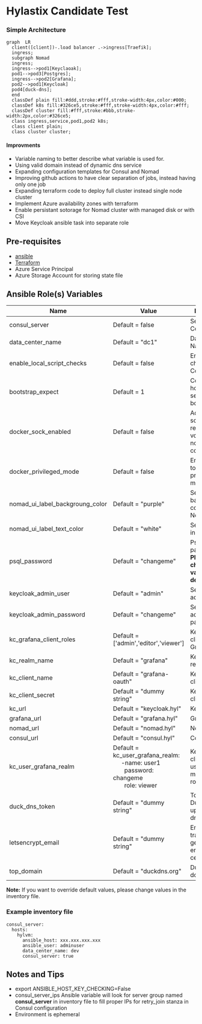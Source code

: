 # Hylastix Candidate Test
### Simple Architecture
```mermaid
graph  LR
  client([client])-.load balancer .->ingress[Traefik];
  ingress;
  subgraph Nomad
  ingress;
  ingress-->pod1[Keyclaoak];
  pod1-->pod3[Postgres];
  ingress-->pod2[Grafana];
  pod2-->pod1[Keycloak]
  pod4[duck-dns];
  end
  classDef plain fill:#ddd,stroke:#fff,stroke-width:4px,color:#000;
  classDef k8s fill:#326ce5,stroke:#fff,stroke-width:4px,color:#fff;
  classDef cluster fill:#fff,stroke:#bbb,stroke-width:2px,color:#326ce5;
  class ingress,service,pod1,pod2 k8s;
  class client plain;
  class cluster cluster;
```
#### Improvments
* Variable naming to better describe what variable is used for.
* Using valid domain instead of dynamic dns service
* Expanding configuration templates for Consul and Nomad
* Improving github actions to have clear separation of jobs, instead having only one job
* Expanding terraform code to deploy full cluster instead single node cluster
* Implement Azure availability zones with terraform
* Enable persistant sotorage for Nomad cluster with managed disk or with CSI
* Move Keycloak ansible task into separate role
 
## Pre-requisites
* [ansible](https://docs.ansible.com/ansible/latest/installation_guide/installation_distros.html)
* [Terraform](https://developer.hashicorp.com/terraform/install?product_intent=terraform)
* Azure Service Principal
* Azure Storage Account for storing state file

Ansible Role(s) Variables
--------------

| Name | Value | Description |
|---|---|---|
| consul_server | Default = false | Set VM to Consul server |
| data_center_name | Default = "dc1" | Data Center Name |
| enable_local_script_checks | Default = false | Enable script checks in Consul |
| bootstrap_expect |Default = 1 | Consul/Nomad how many servers to bootstrap |
| docker_sock_enabled | Default = false | Add docker socket readonly volume map in nomad configuration | 
| docker_privileged_mode | Default = false | Enable docker to run in privileged mode |
| nomad_ui_label_backgroung_color | Default = "purple" | Set label background color in Nomad UI | 
| nomad_ui_label_text_color | Default = "white" | Set label color in Nomad UI |
| psql_password | Default = "changeme" | Psql Server password **Please change the value for the deployment** |
| keycloak_admin_user | Default = "admin" | Set Keycloak admin user |
| keycloak_admin_password | Default = "changeme" | Set Keycloak admin user password |
| kc_grafana_client_roles | Default = ['admin','editor','viewer'] | Keycloak client roles for Grafana |
| kc_realm_name | Default = "grafana" | Keycloak realm name |
| kc_client_name | Default = "grafana-oauth" | Keycloak client name |
| kc_client_secret | Default = "dummy string" | Keycloak client secret |
| kc_url | Default = "keycloak.hyl" | Keycloak URL |
| grafana_url | Default = "grafana.hyl" | Grafana URL |
| nomad_url | Default = "nomad.hyl" | Nomad URL |
| consul_url | Default = "consul.hyl" | Consul URL |
| kc_user_grafana_realm | Default = kc_user_grafana_realm:<br>&nbsp;&nbsp;&nbsp;&nbsp;&nbsp;-name: user1<br>&nbsp;&nbsp;&nbsp;&nbsp;&nbsp;&nbsp;&nbsp;password: changeme<br>&nbsp;&nbsp;&nbsp;&nbsp;&nbsp;&nbsp;&nbsp;role: viewer | Keycloak client dummy users with mapped client roles |
| duck_dns_token | Default = "dummy string" | Token for Duckdns to update ip of dns records |
| letsencrypt_email | Default = "dummy string" | Email to allow traefik to generate let's encrypt certificates |
| top_domain | Default = "duckdns.org" | Duckdns domain |
**Note:** If you want to override default values, please change values in the inventory file.

### Example inventory file
```
consul_server:
  hosts:
    hylvm:
      ansible_host: xxx.xxx.xxx.xxx
      ansible_user: adminuser
      data_center_name: dev
      consul_server: true
```
## Notes and Tips
* export ANSIBLE_HOST_KEY_CHECKING=False
* consul_server_ips Ansible variable will look for server group named **consul_server** in inventory file to fill proper IPs for retry_join stanza in Consul configuration
* Environment is ephemeral 
